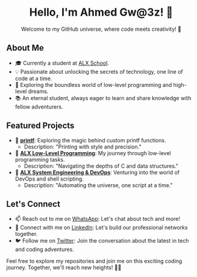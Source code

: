 <!--### Hi there 👋

<!--
**gwaez/gwaez** is a ✨ _special_ ✨ repository because its `README.md` (this file) appears on your GitHub profile.

Here are some ideas to get you started:

- 🔭 I’m currently working on ...
- 🌱 I’m currently learning ...
- 👯 I’m looking to collaborate on ...
- 🤔 I’m looking for help with ...
- 💬 Ask me about ...
- 📫 How to reach me: ...
- 😄 Pronouns: ...
- ⚡ Fun fact: ...
-->
<!-- Header Section -->
<h1 align="center">Hello, I'm Ahmed Gw@3z! 👋</h1>
<p align="center">
  Welcome to my GitHub universe, where code meets creativity! 🚀
</p>

<!-- About Me Section -->
## About Me

- 🎓 Currently a student at [ALX School](https://alx.com).
- 💡 Passionate about unlocking the secrets of technology, one line of code at a time.
- 🚀 Exploring the boundless world of low-level programming and high-level dreams.
- 📚 An eternal student, always eager to learn and share knowledge with fellow adventurers.

<!-- Featured Projects Section -->
## Featured Projects

- 🌟 [**printf**](https://github.com/gwaez/printf): Exploring the magic behind custom printf functions.
  - Description: "Printing with style and precision."
- 🌟 [**ALX Low-Level Programming**](https://github.com/gwaez/alx-low_level_programming): My journey through low-level programming tasks.
  - Description: "Navigating the depths of C and data structures."
- 🌟 [**ALX System Engineering & DevOps**](https://github.com/gwaez/alx-system_engineering-devops): Venturing into the world of DevOps and shell scripting.
  - Description: "Automating the universe, one script at a time."

<!-- Let's Connect Section -->
## Let's Connect

- 📫 Reach out to me on [WhatsApp](https://wa.me/971544104475): Let's chat about tech and more!
- 🔗 Connect with me on [LinkedIn](https://www.linkedin.com/in/ahmedgwz): Let's build our professional networks together.
- 🐦 Follow me on [Twitter](https://twitter.com/gwaez): Join the conversation about the latest in tech and coding adventures.

Feel free to explore my repositories and join me on this exciting coding journey. Together, we'll reach new heights! 🌌✨
